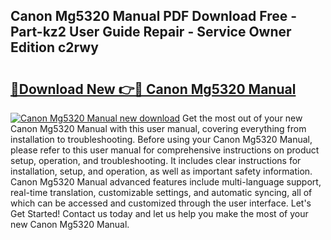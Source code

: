 ## Canon Mg5320 Manual PDF Download Free - Part-kz2 User Guide Repair - Service Owner Edition c2rwy

# <h2><a href="http://bc12228.oget.top/?id=Canon+Mg5320+Manual">🔗Download New 👉🔴 Canon Mg5320 Manual</a></h2>

[![Canon Mg5320 Manual new download](https://i.imgur.com/5g1atiW.png)](http://bc12228.oget.top/?id=Canon+Mg5320+Manual)
Get the most out of your new Canon Mg5320 Manual with this user manual, covering everything from installation to troubleshooting. Before using your Canon Mg5320 Manual, please refer to this user manual for comprehensive instructions on product setup, operation, and troubleshooting. It includes clear instructions for installation, setup, and operation, as well as important safety information. Canon Mg5320 Manual advanced features include multi-language support, real-time translation, customizable settings, and automatic syncing, all of which can be accessed and customized through the user interface. Let's Get Started! Contact us today and let us help you make the most of your new Canon Mg5320 Manual.
